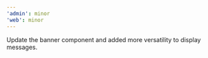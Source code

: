 ```yaml
---
'admin': minor
'web': minor
---
```


Update the banner component and added more versatility to display messages.
